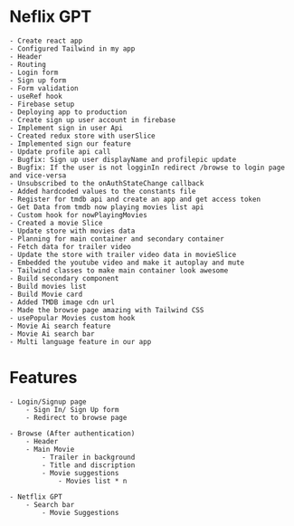 # Neflix GPT
    - Create react app
    - Configured Tailwind in my app
    - Header
    - Routing
    - Login form 
    - Sign up form
    - Form validation
    - useRef hook
    - Firebase setup
    - Deploying app to production
    - Create sign up user account in firebase
    - Implement sign in user Api
    - Created redux store with userSlice
    - Implemented sign our feature
    - Update profile api call
    - Bugfix: Sign up user displayName and profilepic update
    - Bugfix: If the user is not logginIn redirect /browse to login page and vice-versa
    - Unsubscribed to the onAuthStateChange callback
    - Added hardcoded values to the constants file
    - Register for tmdb api and create an app and get access token
    - Get Data from tmdb now playing movies list api
    - Custom hook for nowPlayingMovies
    - Created a movie Slice
    - Update store with movies data
    - Planning for main container and secondary container
    - Fetch data for trailer video
    - Update the store with trailer video data in movieSlice
    - Embedded the youtube video and make it autoplay and mute
    - Tailwind classes to make main container look awesome
    - Build secondary component
    - Build movies list
    - Build Movie card
    - Added TMDB image cdn url
    - Made the browse page amazing with Tailwind CSS 
    - usePopular Movies custom hook
    - Movie Ai search feature
    - Movie Ai search bar
    - Multi language feature in our app

# Features 
    - Login/Signup page
        - Sign In/ Sign Up form
        - Redirect to browse page

    - Browse (After authentication)
        - Header
        - Main Movie
            - Trailer in background
            - Title and discription
            - Movie suggestions 
                - Movies list * n
    
    - Netflix GPT
        - Search bar
            - Movie Suggestions
            
        